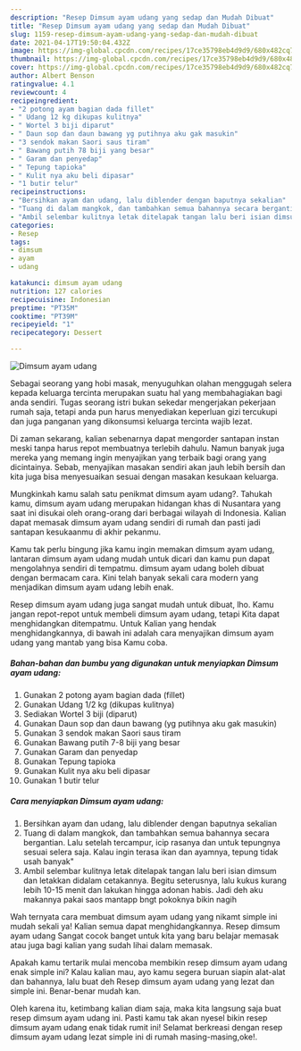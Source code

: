 ```yaml
---
description: "Resep Dimsum ayam udang yang sedap dan Mudah Dibuat"
title: "Resep Dimsum ayam udang yang sedap dan Mudah Dibuat"
slug: 1159-resep-dimsum-ayam-udang-yang-sedap-dan-mudah-dibuat
date: 2021-04-17T19:50:04.432Z
image: https://img-global.cpcdn.com/recipes/17ce35798eb4d9d9/680x482cq70/dimsum-ayam-udang-foto-resep-utama.jpg
thumbnail: https://img-global.cpcdn.com/recipes/17ce35798eb4d9d9/680x482cq70/dimsum-ayam-udang-foto-resep-utama.jpg
cover: https://img-global.cpcdn.com/recipes/17ce35798eb4d9d9/680x482cq70/dimsum-ayam-udang-foto-resep-utama.jpg
author: Albert Benson
ratingvalue: 4.1
reviewcount: 4
recipeingredient:
- "2 potong ayam bagian dada fillet"
- " Udang 12 kg dikupas kulitnya"
- " Wortel 3 biji diparut"
- " Daun sop dan daun bawang yg putihnya aku gak masukin"
- "3 sendok makan Saori saus tiram"
- " Bawang putih 78 biji yang besar"
- " Garam dan penyedap"
- " Tepung tapioka"
- " Kulit nya aku beli dipasar"
- "1 butir telur"
recipeinstructions:
- "Bersihkan ayam dan udang, lalu diblender dengan baputnya sekalian"
- "Tuang di dalam mangkok, dan tambahkan semua bahannya secara bergantian. Lalu setelah tercampur, icip rasanya dan untuk tepungnya sesuai selera saja. Kalau ingin terasa ikan dan ayamnya, tepung tidak usah banyak&#34;"
- "Ambil selembar kulitnya letak ditelapak tangan lalu beri isian dimsum dan letakkan didalam cetakannya. Begitu seterusnya, lalu kukus kurang lebih 10-15 menit dan lakukan hingga adonan habis. Jadi deh aku makannya pakai saos mantapp bngt pokoknya bikin nagih"
categories:
- Resep
tags:
- dimsum
- ayam
- udang

katakunci: dimsum ayam udang 
nutrition: 127 calories
recipecuisine: Indonesian
preptime: "PT35M"
cooktime: "PT39M"
recipeyield: "1"
recipecategory: Dessert

---
```



![Dimsum ayam udang](https://img-global.cpcdn.com/recipes/17ce35798eb4d9d9/680x482cq70/dimsum-ayam-udang-foto-resep-utama.jpg)

Sebagai seorang yang hobi masak, menyuguhkan olahan menggugah selera kepada keluarga tercinta merupakan suatu hal yang membahagiakan bagi anda sendiri. Tugas seorang istri bukan sekedar mengerjakan pekerjaan rumah saja, tetapi anda pun harus menyediakan keperluan gizi tercukupi dan juga panganan yang dikonsumsi keluarga tercinta wajib lezat.

Di zaman  sekarang, kalian sebenarnya dapat mengorder santapan instan meski tanpa harus repot membuatnya terlebih dahulu. Namun banyak juga mereka yang memang ingin menyajikan yang terbaik bagi orang yang dicintainya. Sebab, menyajikan masakan sendiri akan jauh lebih bersih dan kita juga bisa menyesuaikan sesuai dengan masakan kesukaan keluarga. 



Mungkinkah kamu salah satu penikmat dimsum ayam udang?. Tahukah kamu, dimsum ayam udang merupakan hidangan khas di Nusantara yang saat ini disukai oleh orang-orang dari berbagai wilayah di Indonesia. Kalian dapat memasak dimsum ayam udang sendiri di rumah dan pasti jadi santapan kesukaanmu di akhir pekanmu.

Kamu tak perlu bingung jika kamu ingin memakan dimsum ayam udang, lantaran dimsum ayam udang mudah untuk dicari dan kamu pun dapat mengolahnya sendiri di tempatmu. dimsum ayam udang boleh dibuat dengan bermacam cara. Kini telah banyak sekali cara modern yang menjadikan dimsum ayam udang lebih enak.

Resep dimsum ayam udang juga sangat mudah untuk dibuat, lho. Kamu jangan repot-repot untuk membeli dimsum ayam udang, tetapi Kita dapat menghidangkan ditempatmu. Untuk Kalian yang hendak menghidangkannya, di bawah ini adalah cara menyajikan dimsum ayam udang yang mantab yang bisa Kamu coba.

<!--inarticleads1-->

##### Bahan-bahan dan bumbu yang digunakan untuk menyiapkan Dimsum ayam udang:

1. Gunakan 2 potong ayam bagian dada (fillet)
1. Gunakan  Udang 1/2 kg (dikupas kulitnya)
1. Sediakan  Wortel 3 biji (diparut)
1. Gunakan  Daun sop dan daun bawang (yg putihnya aku gak masukin)
1. Gunakan 3 sendok makan Saori saus tiram
1. Gunakan  Bawang putih 7-8 biji yang besar
1. Gunakan  Garam dan penyedap
1. Gunakan  Tepung tapioka
1. Gunakan  Kulit nya aku beli dipasar
1. Gunakan 1 butir telur




<!--inarticleads2-->

##### Cara menyiapkan Dimsum ayam udang:

1. Bersihkan ayam dan udang, lalu diblender dengan baputnya sekalian
1. Tuang di dalam mangkok, dan tambahkan semua bahannya secara bergantian. Lalu setelah tercampur, icip rasanya dan untuk tepungnya sesuai selera saja. Kalau ingin terasa ikan dan ayamnya, tepung tidak usah banyak&#34;
1. Ambil selembar kulitnya letak ditelapak tangan lalu beri isian dimsum dan letakkan didalam cetakannya. Begitu seterusnya, lalu kukus kurang lebih 10-15 menit dan lakukan hingga adonan habis. Jadi deh aku makannya pakai saos mantapp bngt pokoknya bikin nagih




Wah ternyata cara membuat dimsum ayam udang yang nikamt simple ini mudah sekali ya! Kalian semua dapat menghidangkannya. Resep dimsum ayam udang Sangat cocok banget untuk kita yang baru belajar memasak atau juga bagi kalian yang sudah lihai dalam memasak.

Apakah kamu tertarik mulai mencoba membikin resep dimsum ayam udang enak simple ini? Kalau kalian mau, ayo kamu segera buruan siapin alat-alat dan bahannya, lalu buat deh Resep dimsum ayam udang yang lezat dan simple ini. Benar-benar mudah kan. 

Oleh karena itu, ketimbang kalian diam saja, maka kita langsung saja buat resep dimsum ayam udang ini. Pasti kamu tak akan nyesel bikin resep dimsum ayam udang enak tidak rumit ini! Selamat berkreasi dengan resep dimsum ayam udang lezat simple ini di rumah masing-masing,oke!.

